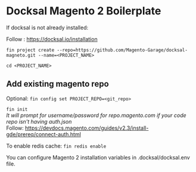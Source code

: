 # Docksal Magento 2 Boilerplate #

If docksal is not already installed:

Follow : https://docksal.io/installation  


 `fin project create --repo=https://github.com/Magento-Garage/docksal-magneto.git --name=<PROJECT_NAME>`  
 
 `cd <PROJECT_NAME>`
 
## Add existing magento repo  ##
Optional:  `fin config set PROJECT_REPO=<git_repo>`

 `fin init`  
*It will prompt for username/password for repo.magento.com if your code repo isn't having auth.json*  
Follow: https://devdocs.magento.com/guides/v2.3/install-gde/prereq/connect-auth.html

To enable redis cache:
`fin redis enable`  
  
You can configure Magento 2 installation variables in .docksal/docksal.env file.